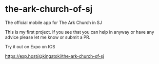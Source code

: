 # the-ark-church-of-sj

The official mobile app for The Ark Church in SJ

This is my first project. If you see that you can help in anyway or have any advice please let me know or submit a PR.

Try it out on Expo on IOS

https://exp.host/@kingatoki/the-ark-church-of-sj
